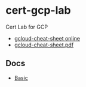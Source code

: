 # cert-gcp-lab

Cert Lab for GCP

- [gcloud-cheat-sheet online](https://cloud.google.com/sdk/docs/cheatsheet#cheat_sheet)
- [gcloud-cheat-sheet.pdf](https://cloud.google.com/sdk/docs/images/gcloud-cheat-sheet.pdf)

## Docs

- [Basic](doc/basic.md)